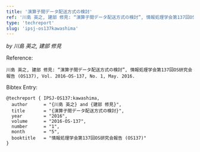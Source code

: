 ```yaml
---
title: '演算子間データ配送方式の検討'
ref: '川島 英之, 建部 修見: “演算子間データ配送方式の検討”, 情報処理学会第137回OS研究会報告 (OS137), Vol. 2016-OS-137, No. 1, May. 2016.'
type: 'techreport'
slug: 'ipsj-os137kawashima'
---
```


*by 川島 英之, 建部 修見*

Reference:
```
川島 英之, 建部 修見: “演算子間データ配送方式の検討”, 情報処理学会第137回OS研究会報告 (OS137), Vol. 2016-OS-137, No. 1, May. 2016.
```

Bibtex Entry:
```
@techreport { IPSJ-OS137:kawashima,
  author      = "{川島 英之} and {建部 修見}",
  title       = "{演算子間データ配送方式の検討}",
  year        = "2016",
  volume      = "2016-OS-137",
  number      = "1",
  month       = "5",
  booktitle   = "情報処理学会第137回OS研究会報告 (OS137)"
}
```
